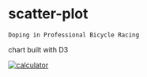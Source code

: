 # scatter-plot

`Doping in Professional Bicycle Racing`

chart built with D3 

[![calculator](https://img.shields.io/static/v1?label=scatterPlot&message=Live&color=gray&labelColor=green)](https://shellparse.github.io/scatter-plot/)
